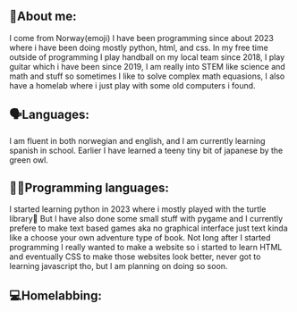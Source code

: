 ## 📢About me:
I come from Norway(emoji) I have been programming since about 2023 where i have been doing mostly python, html, and css. In my free time outside of programming I play handball on my local team since 2018, I play guitar which i have been since 2019, I am really into STEM like science and math and stuff so sometimes I like to solve complex math equasions, I also have a homelab where i just play with some old computers i found.

## 🗣Languages:
I am fluent in both norwegian and english, and I am currently learning spanish in school. Earlier I have learned a teeny tiny bit of japanese by the green owl.

## 👨‍💻Programming languages:
I started learning python in 2023 where i mostly played with the turtle library🐢 But I have also done some small stuff with pygame and I currently prefere to make text based games aka no graphical interface just text kinda like a choose your own adventure type of book. Not long after I started programming I really wanted to make a website so i started to learn HTML and eventually CSS to make those websites look better, never got to learning javascript tho, but I am planning on doing so soon.

## 💻Homelabbing:
